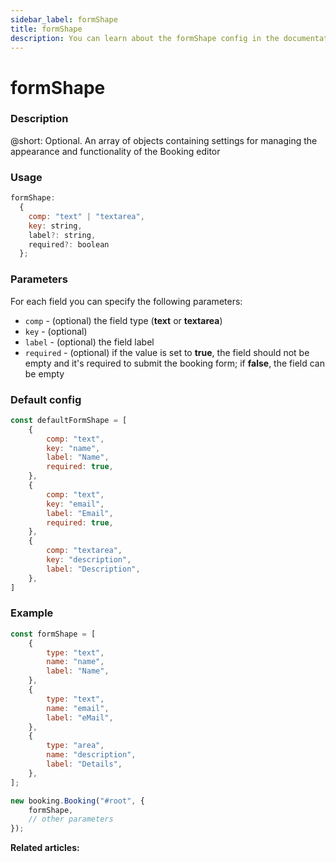 ```yaml
---
sidebar_label: formShape
title: formShape
description: You can learn about the formShape config in the documentation of the DHTMLX JavaScript Booking library. Browse developer guides and API reference, try out code examples and live demos, and download a free 30-day evaluation version of DHTMLX Booking.
---
```


# formShape

### Description

@short: Optional. An array of objects containing settings for managing the appearance and functionality of the Booking editor 

### Usage

~~~jsx {}
formShape:
  {
    comp: "text" | "textarea",
	key: string,
	label?: string,
	required?: boolean
  };
~~~

### Parameters

For each field you can specify the following parameters:

- `comp` - (optional) the field type (**text** or **textarea**)
- `key` - (optional) 
- `label` - (optional) the field label
- `required` - (optional) if the value is set to **true**, the field should not be empty and it's required to submit the booking form; if **false**, the field can be empty

### Default config

~~~jsx {}
const defaultFormShape = [
	{
		comp: "text",
		key: "name",
		label: "Name",
		required: true,
	},
	{
		comp: "text",
		key: "email",
		label: "Email",
		required: true,
	},
	{
		comp: "textarea",
		key: "description",
		label: "Description",
	},
]
~~~

### Example

~~~jsx {1-17,20}
const formShape = [
    {
        type: "text",
        name: "name",
        label: "Name",
    },
    {
        type: "text",
        name: "email",
        label: "eMail",
    },
    {
        type: "area",
        name: "description",
        label: "Details",
    },
];

new booking.Booking("#root", {
	formShape,
	// other parameters
});
~~~

**Related articles:**
